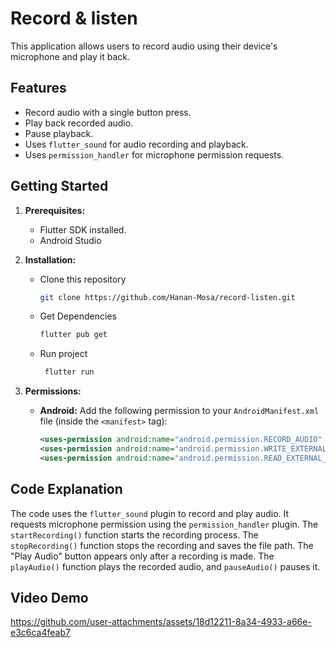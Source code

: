 # Record & listen

This  application allows users to record audio using their device's microphone and play it back.

## Features

*   Record audio with a single button press.
*   Play back recorded audio.
*   Pause playback.
*   Uses `flutter_sound` for audio recording and playback.
*   Uses `permission_handler` for microphone permission requests.

## Getting Started

1.  **Prerequisites:**
    *   Flutter SDK installed.
    *   Android Studio 

2.  **Installation:**
    *   Clone this repository
        ```bash
        git clone https://github.com/Hanan-Mosa/record-listen.git
        ```
    *   Get Dependencies
        ```bash
        flutter pub get
        ```

    *   Run project
        ```bash
         flutter run
        ```
3.  **Permissions:**
    *   **Android:** Add the following permission to your `AndroidManifest.xml` file (inside the `<manifest>` tag):

        ```xml
        <uses-permission android:name="android.permission.RECORD_AUDIO" />
        <uses-permission android:name="android.permission.WRITE_EXTERNAL_STORAGE" />
        <uses-permission android:name="android.permission.READ_EXTERNAL_STORAGE" />
        ```
## Code Explanation

The code uses the `flutter_sound` plugin to record and play audio.
It requests microphone permission using the `permission_handler` plugin. 
The `startRecording()` function starts the recording process.
The `stopRecording()` function stops the recording and saves the file path. 
The "Play Audio" button appears only after a recording is made. 
The `playAudio()` function plays the recorded audio, and `pauseAudio()` pauses it.

## Video Demo
https://github.com/user-attachments/assets/18d12211-8a34-4933-a66e-e3c6ca4feab7


